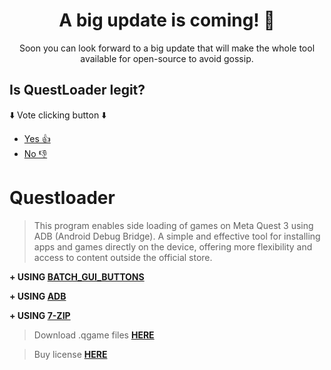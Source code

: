 <h1 align="center"><b>A big update is coming! 👀</b></h1>

<p align="center">Soon you can look forward to a big update that will make the whole tool available for open-source to avoid gossip.</p>

## Is QuestLoader legit?

⬇️ Vote clicking button ⬇️

- [Yes 👍](https://github.com/tvoje-repozitare/issues/1)
- [No 👎](https://github.com/tvoje-repozitare/issues/2)


# Questloader
> This program enables side loading of games on Meta Quest 3 using ADB (Android Debug Bridge). A simple and effective tool for installing apps and games directly on the device, offering more flexibility and access to content outside the official store.

**+ USING [BATCH_GUI_BUTTONS](https://github.com/Zapak69/BATCH_GUI_BUTTONS_INSTALL)**

**+ USING [ADB](https://developer.android.com/tools/adb)**

**+ USING [7-ZIP](https://7-zip.org/download.html)**

> Download .qgame files **[HERE](https://drive.google.com/drive/folders/1DW55Qpz32vA-Ok8jGnt8Z2mOzCXmSS4n?usp=drive_link)**

> Buy license **[HERE](https://payhip.com/b/8QhoG)**
